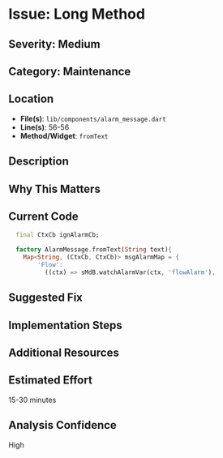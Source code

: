 # Issue: Long Method

## Severity: Medium

## Category: Maintenance

## Location
- **File(s)**: `lib/components/alarm_message.dart`
- **Line(s)**: 56-56
- **Method/Widget**: `fromText`

## Description


## Why This Matters


## Current Code
```dart
  final CtxCb ignAlarmCb;

  factory AlarmMessage.fromText(String text){
    Map<String, (CtxCb, CtxCb)> msgAlarmMap = {
        'Flow':      
          ((ctx) => sMdB.watchAlarmVar(ctx, 'flowAlarm'),
```

## Suggested Fix


## Implementation Steps


## Additional Resources


## Estimated Effort
15-30 minutes

## Analysis Confidence
High
